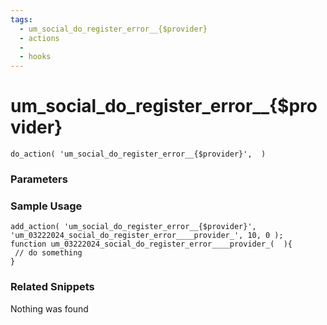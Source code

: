 ```yaml
---
tags: 
  - um_social_do_register_error__{$provider}
  - actions
  - 
  - hooks
---
```

# um\_social\_do\_register\_error\_\_{$provider}

``` php:no-line-numbers
do_action( 'um_social_do_register_error__{$provider}',  )
```
<div class='hook-sep'></div>

### Parameters

<div class='hook-sep'></div>



### Sample Usage

``` php:no-line-numbers
add_action( 'um_social_do_register_error__{$provider}', 'um_03222024_social_do_register_error____provider_', 10, 0 );
function um_03222024_social_do_register_error____provider_(  ){
 // do something
}
```
<div class='hook-sep'></div>



### Related Snippets

Nothing was found

